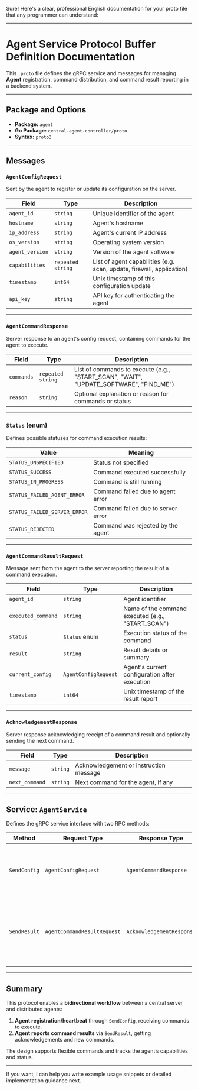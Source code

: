 Sure! Here's a clear, professional English documentation for your proto file that any programmer can understand:

---

# Agent Service Protocol Buffer Definition Documentation

This `.proto` file defines the gRPC service and messages for managing **Agent** registration, command distribution, and command result reporting in a backend system.

---

## Package and Options

* **Package:** `agent`
* **Go Package:** `central-agent-controller/proto`
* **Syntax:** `proto3`

---

## Messages

### `AgentConfigRequest`

Sent by the agent to register or update its configuration on the server.

| Field           | Type              | Description                                                           |
| --------------- | ----------------- | --------------------------------------------------------------------- |
| `agent_id`      | `string`          | Unique identifier of the agent                                        |
| `hostname`      | `string`          | Agent's hostname                                                      |
| `ip_address`    | `string`          | Agent's current IP address                                            |
| `os_version`    | `string`          | Operating system version                                              |
| `agent_version` | `string`          | Version of the agent software                                         |
| `capabilities`  | `repeated string` | List of agent capabilities (e.g. scan, update, firewall, application) |
| `timestamp`     | `int64`           | Unix timestamp of this configuration update                           |
| `api_key`       | `string`          | API key for authenticating the agent                                  |

---

### `AgentCommandResponse`

Server response to an agent's config request, containing commands for the agent to execute.

| Field      | Type              | Description                                                                               |
| ---------- | ----------------- | ----------------------------------------------------------------------------------------- |
| `commands` | `repeated string` | List of commands to execute (e.g., "START\_SCAN", "WAIT", "UPDATE\_SOFTWARE", "FIND\_ME") |
| `reason`   | `string`          | Optional explanation or reason for commands or status                                     |

---

### `Status` (enum)

Defines possible statuses for command execution results:

| Value                        | Meaning                            |
| ---------------------------- | ---------------------------------- |
| `STATUS_UNSPECIFIED`         | Status not specified               |
| `STATUS_SUCCESS`             | Command executed successfully      |
| `STATUS_IN_PROGRESS`         | Command is still running           |
| `STATUS_FAILED_AGENT_ERROR`  | Command failed due to agent error  |
| `STATUS_FAILED_SERVER_ERROR` | Command failed due to server error |
| `STATUS_REJECTED`            | Command was rejected by the agent  |

---

### `AgentCommandResultRequest`

Message sent from the agent to the server reporting the result of a command execution.

| Field              | Type                 | Description                                        |
| ------------------ | -------------------- | -------------------------------------------------- |
| `agent_id`         | `string`             | Agent identifier                                   |
| `executed_command` | `string`             | Name of the command executed (e.g., "START\_SCAN") |
| `status`           | `Status` enum        | Execution status of the command                    |
| `result`           | `string`             | Result details or summary                          |
| `current_config`   | `AgentConfigRequest` | Agent's current configuration after execution      |
| `timestamp`        | `int64`              | Unix timestamp of the result report                |

---

### `AcknowledgementResponse`

Server response acknowledging receipt of a command result and optionally sending the next command.

| Field          | Type     | Description                            |
| -------------- | -------- | -------------------------------------- |
| `message`      | `string` | Acknowledgement or instruction message |
| `next_command` | `string` | Next command for the agent, if any     |

---

## Service: `AgentService`

Defines the gRPC service interface with two RPC methods:

| Method       | Request Type                | Response Type             | Description                                                                                    |
| ------------ | --------------------------- | ------------------------- | ---------------------------------------------------------------------------------------------- |
| `SendConfig` | `AgentConfigRequest`        | `AgentCommandResponse`    | Agent sends its configuration; server responds with commands to execute                        |
| `SendResult` | `AgentCommandResultRequest` | `AcknowledgementResponse` | Agent sends result of command execution; server acknowledges and optionally sends next command |

---

## Summary

This protocol enables a **bidirectional workflow** between a central server and distributed agents:

1. **Agent registration/heartbeat** through `SendConfig`, receiving commands to execute.
2. **Agent reports command results** via `SendResult`, getting acknowledgements and new commands.

The design supports flexible commands and tracks the agent’s capabilities and status.

---

If you want, I can help you write example usage snippets or detailed implementation guidance next.

